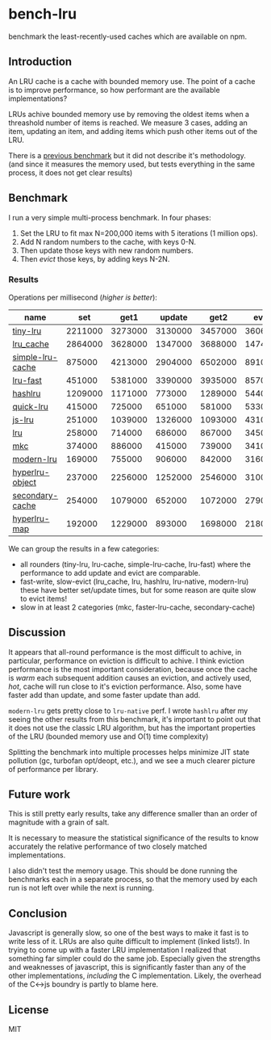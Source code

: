 # bench-lru

benchmark the least-recently-used caches which are available on npm.

## Introduction

An LRU cache is a cache with bounded memory use.
The point of a cache is to improve performance,
so how performant are the available implementations?

LRUs achive bounded memory use by removing the oldest items when a threashold number of items
is reached. We measure 3 cases, adding an item, updating an item, and adding items
which push other items out of the LRU.

There is a [previous benchmark](https://www.npmjs.com/package/bench-cache)
but it did not describe it's methodology. (and since it measures the memory used,
but tests everything in the same process, it does not get clear results)

## Benchmark

I run a very simple multi-process benchmark. In four phases:

1. Set the LRU to fit max N=200,000 items with 5 iterations (1 million ops).
2. Add N random numbers to the cache, with keys 0-N.
3. Then update those keys with new random numbers.
4. Then _evict_ those keys, by adding keys N-2N.

### Results

Operations per millisecond (*higher is better*):

| name                                                   | set     | get1    | update  | get2    | evict   |
|--------------------------------------------------------|---------|---------|---------|---------|---------|
| [tiny-lru](https://npmjs.com/tiny-lru)                 | 2211000 | 3273000 | 3130000 | 3457000 | 3606000 |
| [lru_cache](https://npmjs.com/lru_cache)               | 2864000 | 3628000 | 1347000 | 3688000 | 1474000 |
| [simple-lru-cache](https://npmjs.com/simple-lru-cache) | 875000  | 4213000 | 2904000 | 6502000 | 891000  |
| [lru-fast](https://npmjs.com/lru-fast)                 | 451000  | 5381000 | 3390000 | 3935000 | 857000  |
| [hashlru](https://npmjs.com/hashlru)                   | 1209000 | 1171000 | 773000  | 1289000 | 544000  |
| [quick-lru](https://npmjs.com/quick-lru)               | 415000  | 725000  | 651000  | 581000  | 533000  |
| [js-lru](https://www.npmjs.com/package/quick-lru)      | 251000  | 1039000 | 1326000 | 1093000 | 431000  |
| [lru](https://npmjs.com/lru)                           | 258000  | 714000  | 686000  | 867000  | 345000  |
| [mkc](https://npmjs.com/mkc)                           | 374000  | 886000  | 415000  | 739000  | 341000  |
| [modern-lru](https://npmjs.com/modern-lru)             | 169000  | 755000  | 906000  | 842000  | 316000  |
| [hyperlru-object](https://npmjs.com/hyperlru-object)   | 237000  | 2256000 | 1252000 | 2546000 | 310000  |
| [secondary-cache](https://npmjs.com/secondary-cache)   | 254000  | 1079000 | 652000  | 1072000 | 279000  |
| [hyperlru-map](https://npmjs.com/hyperlru-map)         | 192000  | 1229000 | 893000  | 1698000 | 218000  |


We can group the results in a few categories:

* all rounders (tiny-lru, lru-cache, simple-lru-cache, lru-fast) where the performance to add update and evict are comparable.
* fast-write, slow-evict (lru_cache, lru, hashlru, lru-native, modern-lru) these have better set/update times, but for some reason are quite slow to evict items!
* slow in at least 2 categories (mkc, faster-lru-cache, secondary-cache)

## Discussion

It appears that all-round performance is the most difficult to achive, in particular,
performance on eviction is difficult to achive. I think eviction performance is the most important
consideration, because once the cache is _warm_ each subsequent addition causes an eviction,
and actively used, _hot_, cache will run close to it's eviction performance.
Also, some have faster add than update, and some faster update than add.

`modern-lru` gets pretty close to `lru-native` perf.
I wrote `hashlru` after my seeing the other results from this benchmark, it's important to point
out that it does not use the classic LRU algorithm, but has the important properties of the LRU
(bounded memory use and O(1) time complexity)

Splitting the benchmark into multiple processes helps minimize JIT state pollution (gc, turbofan opt/deopt, etc.), and we see a much clearer picture of performance per library.

## Future work

This is still pretty early results, take any difference smaller than an order of magnitude with a grain of salt.

It is necessary to measure the statistical significance of the results to know accurately the relative performance of two closely matched implementations.

I also didn't test the memory usage. This should be done running the benchmarks each in a separate process, so that the memory used by each run is not left over while the next is running.

## Conclusion

Javascript is generally slow, so one of the best ways to make it fast is to write less of it.
LRUs are also quite difficult to implement (linked lists!). In trying to come up with a faster
LRU implementation I realized that something far simpler could do the same job. Especially
given the strengths and weaknesses of javascript, this is significantly faster than any of the
other implementations, _including_ the C implementation. Likely, the overhead of the C<->js boundry
is partly to blame here.

## License

MIT
